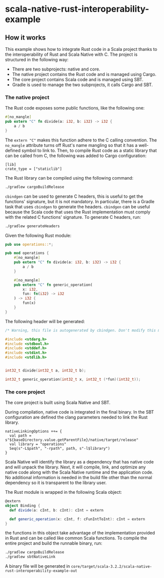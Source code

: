 # scala-native-rust-interoperability-example

## How it works

This example shows how to integrate Rust code in a Scala project thanks to the interoperability of Rust and Scala Native with C.
The project is structured in the following way:

- There are two subprojects: native and core.
- The native project contains the Rust code and is managed using Cargo.
- The core project contains Scala code and is managed using SBT.
- Gradle is used to manage the two subprojects, it calls Cargo and SBT.

### The native project

The Rust code exposes some public functions, like the following one:

```rust
#[no_mangle]
pub extern "C" fn divide(a: i32, b: i32) -> i32 {
    a / b
}

```
The `extern "C"` makes this function adhere to the C calling convention. The `no_mangle` attribute turns off Rust's name mangling so that it has a well-defined symbol to link to. Then, to compile Rust code as a static library that can be called from C, the following was added to Cargo configuration:

```
[lib]
crate_type = ["staticlib"]
```

The Rust library can be compiled using the following command:

```bash
./gradlew cargoBuildRelease
```

`cbindgen` can be used to generate C headers, this is useful to get the functions' signature, but it is not mandatory. In particular, there is a Gradle task that uses `cbindgen` to generate the headers.
`cbindgen` can be useful because the Scala code that uses the Rust implementation must comply with the related C functions' signature.
To generate C headers, run:

```bash
./gradlew generateHeaders
```

Given the following Rust module:

```rust
pub use operations::*;

pub mod operations {
    #[no_mangle]
    pub extern "C" fn divide(a: i32, b: i32) -> i32 {
        a / b
    }

    #[no_mangle]
    pub extern "C" fn generic_operation(
        x: i32,
        fun: fn(i32) -> i32
    ) -> i32 {
        fun(x)
    }
}
```

The following header will be generated:

```c
/* Warning, this file is autogenerated by cbindgen. Don't modify this manually. */

#include <stdarg.h>
#include <stdbool.h>
#include <stddef.h>
#include <stdint.h>
#include <stdlib.h>


int32_t divide(int32_t a, int32_t b);

int32_t generic_operation(int32_t x, int32_t (*fun)(int32_t));

```

### The core project

The core project is built using Scala Native and SBT.

During compilation, native code is integrated in the final binary. 
In the SBT configuration are defined the clang parameters needed to link the Rust library.

```
nativeLinkingOptions ++= {
  val path = s"${baseDirectory.value.getParentFile}/native/target/release"
  val library = "operations"
  Seq(s"-L$path", "-rpath", path, s"-l$library")
}
```

Scala Native will identify the library as a dependency that has native code and will unpack the library. Next, it will compile, link, and optimize any native code along with the Scala Native runtime and the application code. No additional information is needed in the build file other than the normal dependency so it is transparent to the library user.

The Rust module is wrapped in the following Scala object:

```scala
@extern
object Binding {
  def divide(a: cInt, b: cInt): cInt = extern

  def generic_operation(x: cInt, f: cFunIntToInt): cInt = extern
}
```

the functions in this object take advantage of the implementation provided in Rust and can be called like common Scala functions.
To compile the entire project and build the runnable binary, run:

```bash
./gradlew cargoBuildRelease
./gradlew sbtNativeLink
```
A binary file will be generated in `core/target/scala-3.2.2/scala-native-rust-interoperability-example-out`